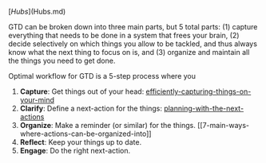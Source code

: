 [$Hubs]($Hubs.md)

GTD can be broken down into three main parts, but 5 total parts:
(1) capture everything that needs to be done in a system that frees your brain, (2) decide selectively on which things you allow to be tackled, and thus always know what the next thing to focus on is, and (3) organize and maintain all the things you need to get done.

Optimal workflow for GTD is a 5-step process where you

1. **Capture**: Get things out of your head: [efficiently-capturing-things-on-your-mind](efficiently-capturing-things-on-your-mind.md)
2. **Clarify**: Define a next-action for the things: [planning-with-the-next-actions](planning-with-the-next-actions.md)
3. **Organize**: Make a reminder (or similar) for the things. [[7-main-ways-where-actions-can-be-organized-into]]
4. **Reflect**: Keep your things up to date.
5. **Engage**: Do the right next-action.

